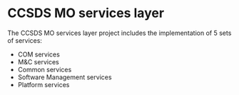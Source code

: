 CCSDS MO services layer
============

The CCSDS MO services layer project includes the implementation of 5 sets of services:
* COM services
* M&C services
* Common services
* Software Management services
* Platform services



	
